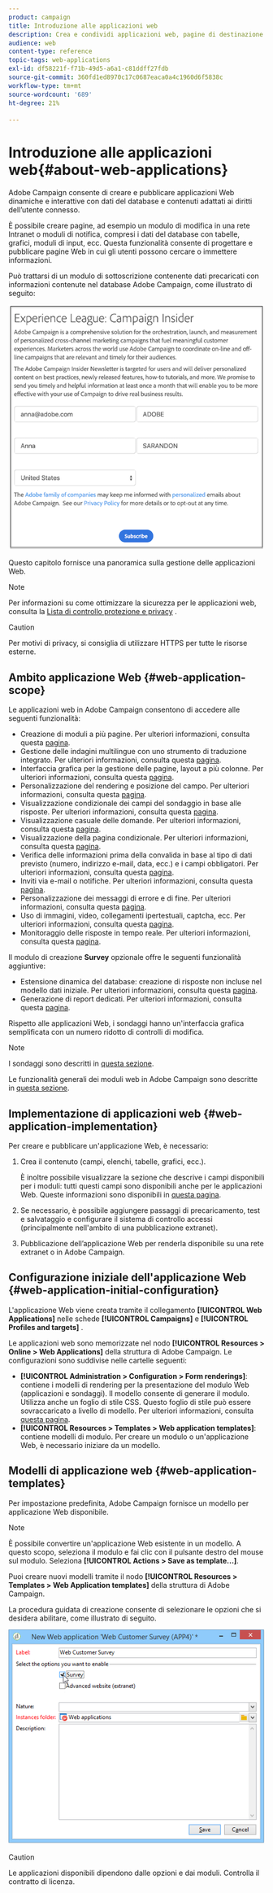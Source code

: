 ```yaml
---
product: campaign
title: Introduzione alle applicazioni web
description: Crea e condividi applicazioni web, pagine di destinazione e sondaggi dinamici
audience: web
content-type: reference
topic-tags: web-applications
exl-id: df58221f-f71b-49d5-a6a1-c81ddff27fdb
source-git-commit: 360fd1ed8970c17c0687eaca0a4c1960d6f5838c
workflow-type: tm+mt
source-wordcount: '689'
ht-degree: 21%

---
```


# Introduzione alle applicazioni web{#about-web-applications}

Adobe Campaign consente di creare e pubblicare applicazioni Web dinamiche e interattive con dati del database e contenuti adattati ai diritti dell’utente connesso.

È possibile creare pagine, ad esempio un modulo di modifica in una rete Intranet o moduli di notifica, compresi i dati del database con tabelle, grafici, moduli di input, ecc. Questa funzionalità consente di progettare e pubblicare pagine Web in cui gli utenti possono cercare o immettere informazioni.

Può trattarsi di un modulo di sottoscrizione contenente dati precaricati con informazioni contenute nel database Adobe Campaign, come illustrato di seguito:

![](assets/webapp_form_sample.png)

Questo capitolo fornisce una panoramica sulla gestione delle applicazioni Web.

>[!NOTE]
>
>Per informazioni su come ottimizzare la sicurezza per le applicazioni web, consulta la [Lista di controllo protezione e privacy](https://helpx.adobe.com/it/campaign/kb/acc-security.html) .

>[!CAUTION]
>
>Per motivi di privacy, si consiglia di utilizzare HTTPS per tutte le risorse esterne.

## Ambito applicazione Web {#web-application-scope}

Le applicazioni web in Adobe Campaign consentono di accedere alle seguenti funzionalità:

* Creazione di moduli a più pagine. Per ulteriori informazioni, consulta questa [pagina](about-web-forms.md).
* Gestione delle indagini multilingue con uno strumento di traduzione integrato. Per ulteriori informazioni, consulta questa [pagina](translating-a-web-application.md).
* Interfaccia grafica per la gestione delle pagine, layout a più colonne. Per ulteriori informazioni, consulta questa [pagina](designing-a-web-application.md).
* Personalizzazione del rendering e posizione del campo. Per ulteriori informazioni, consulta questa [pagina](editing-content.md#adding-personalization-content).
* Visualizzazione condizionale dei campi del sondaggio in base alle risposte. Per ulteriori informazioni, consulta questa [pagina](form-rendering.md#defining-fields-conditional-display).
* Visualizzazione casuale delle domande. Per ulteriori informazioni, consulta questa [pagina](../../surveys/using/building-a-survey.md#adding-questions).
* Visualizzazione della pagina condizionale. Per ulteriori informazioni, consulta questa [pagina](defining-web-forms-page-sequencing.md#conditional-page-display).
* Verifica delle informazioni prima della convalida in base al tipo di dati previsto (numero, indirizzo e-mail, data, ecc.) e i campi obbligatori. Per ulteriori informazioni, consulta questa [pagina](form-rendering.md#defining-control-settings).
* Inviti via e-mail o notifiche. Per ulteriori informazioni, consulta questa [pagina](publishing-a-web-form.md#delivering-a-form-via-email).
* Personalizzazione dei messaggi di errore e di fine. Per ulteriori informazioni, consulta questa [pagina](defining-web-forms-properties.md#setting-up-an-error-page).
* Uso di immagini, video, collegamenti ipertestuali, captcha, ecc. Per ulteriori informazioni, consulta questa [pagina](editing-content.md).
* Monitoraggio delle risposte in tempo reale. Per ulteriori informazioni, consulta questa [pagina](../../surveys/using/publish--track-and-use-collected-data.md#response-tracking).

Il modulo di creazione **Survey** opzionale offre le seguenti funzionalità aggiuntive:

* Estensione dinamica del database: creazione di risposte non incluse nel modello dati iniziale. Per ulteriori informazioni, consulta questa [pagina](../../surveys/using/managing-answers.md#storing-collected-answers).
* Generazione di report dedicati. Per ulteriori informazioni, consulta questa [pagina](../../surveys/using/publish--track-and-use-collected-data.md#reports-on-surveys).

Rispetto alle applicazioni Web, i sondaggi hanno un&#39;interfaccia grafica semplificata con un numero ridotto di controlli di modifica.

>[!NOTE]
>
>I sondaggi sono descritti in [questa sezione](../../surveys/using/about-surveys.md).
>
>Le funzionalità generali dei moduli web in Adobe Campaign sono descritte in [questa sezione](about-web-forms.md).

## Implementazione di applicazioni web {#web-application-implementation}

Per creare e pubblicare un&#39;applicazione Web, è necessario:

1. Crea il contenuto (campi, elenchi, tabelle, grafici, ecc.).

   È inoltre possibile visualizzare la sezione che descrive i campi disponibili per i moduli: tutti questi campi sono disponibili anche per le applicazioni Web. Queste informazioni sono disponibili in [questa pagina](adding-fields-to-a-web-form.md).

1. Se necessario, è possibile aggiungere passaggi di precaricamento, test e salvataggio e configurare il sistema di controllo accessi (principalmente nell&#39;ambito di una pubblicazione extranet).
1. Pubblicazione dell’applicazione Web per renderla disponibile su una rete extranet o in Adobe Campaign.

## Configurazione iniziale dell&#39;applicazione Web {#web-application-initial-configuration}

L&#39;applicazione Web viene creata tramite il collegamento **[!UICONTROL Web Applications]** nelle schede **[!UICONTROL Campaigns]** e **[!UICONTROL Profiles and targets]** .

Le applicazioni web sono memorizzate nel nodo **[!UICONTROL Resources > Online > Web Applications]** della struttura di Adobe Campaign. Le configurazioni sono suddivise nelle cartelle seguenti:

* **[!UICONTROL Administration > Configuration > Form renderings]**: contiene i modelli di rendering per la presentazione del modulo Web (applicazioni e sondaggi). Il modello consente di generare il modulo. Utilizza anche un foglio di stile CSS. Questo foglio di stile può essere sovraccaricato a livello di modello. Per ulteriori informazioni, consulta [questa pagina](form-rendering.md#selecting-the-form-rendering-template).
* **[!UICONTROL Resources > Templates > Web application templates]**: contiene modelli di modulo. Per creare un modulo o un&#39;applicazione Web, è necessario iniziare da un modello.

## Modelli di applicazione web {#web-application-templates}

Per impostazione predefinita, Adobe Campaign fornisce un modello per applicazione Web disponibile.

>[!NOTE]
>
>È possibile convertire un&#39;applicazione Web esistente in un modello. A questo scopo, seleziona il modulo e fai clic con il pulsante destro del mouse sul modulo. Seleziona **[!UICONTROL Actions > Save as template...]**.

Puoi creare nuovi modelli tramite il nodo **[!UICONTROL Resources > Templates > Web Application templates]** della struttura di Adobe Campaign.

La procedura guidata di creazione consente di selezionare le opzioni che si desidera abilitare, come illustrato di seguito.

![](assets/webapp_create_template.png)

>[!CAUTION]
>
>Le applicazioni disponibili dipendono dalle opzioni e dai moduli. Controlla il contratto di licenza.
